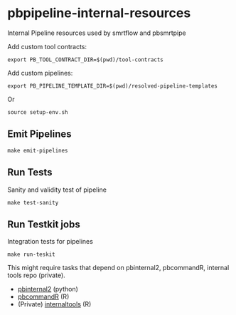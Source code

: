 # pbpipeline-internal-resources

Internal Pipeline resources used by smrtflow and pbsmrtpipe


Add custom tool contracts:

```
export PB_TOOL_CONTRACT_DIR=$(pwd)/tool-contracts
```


Add custom pipelines:

```
export PB_PIPELINE_TEMPLATE_DIR=$(pwd)/resolved-pipeline-templates
```

Or 

```
source setup-env.sh
```

## Emit Pipelines

```
make emit-pipelines
```


## Run Tests


Sanity and validity test of pipeline

```
make test-sanity
```

## Run Testkit jobs 

Integration tests for pipelines

```
make run-teskit
```

This might require tasks that depend on pbinternal2, pbcommandR, internal tools repo (private).

- [pbinternal2](https://github.com/PacificBiosciences/pbinternal2) (python)
- [pbcommandR](https://github.com/PacificBiosciences/pbcommandR) (R)
- (Private) [internaltools](https://github.com/PacificBiosciences/internaltools) (R) 

